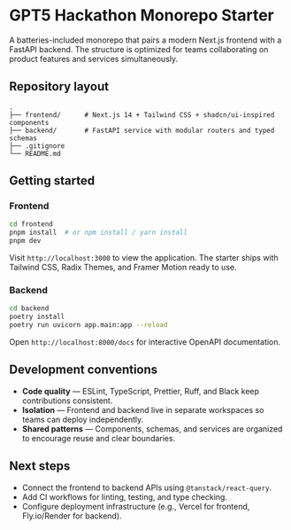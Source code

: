 # GPT5 Hackathon Monorepo Starter

A batteries-included monorepo that pairs a modern Next.js frontend with a FastAPI backend. The structure is optimized for teams collaborating on product features and services simultaneously.

## Repository layout

```
.
├── frontend/      # Next.js 14 + Tailwind CSS + shadcn/ui-inspired components
├── backend/       # FastAPI service with modular routers and typed schemas
├── .gitignore
└── README.md
```

## Getting started

### Frontend

```bash
cd frontend
pnpm install  # or npm install / yarn install
pnpm dev
```

Visit `http://localhost:3000` to view the application. The starter ships with Tailwind CSS, Radix Themes, and Framer Motion ready to use.

### Backend

```bash
cd backend
poetry install
poetry run uvicorn app.main:app --reload
```

Open `http://localhost:8000/docs` for interactive OpenAPI documentation.

## Development conventions

- **Code quality** — ESLint, TypeScript, Prettier, Ruff, and Black keep contributions consistent.
- **Isolation** — Frontend and backend live in separate workspaces so teams can deploy independently.
- **Shared patterns** — Components, schemas, and services are organized to encourage reuse and clear boundaries.

## Next steps

- Connect the frontend to backend APIs using `@tanstack/react-query`.
- Add CI workflows for linting, testing, and type checking.
- Configure deployment infrastructure (e.g., Vercel for frontend, Fly.io/Render for backend).
